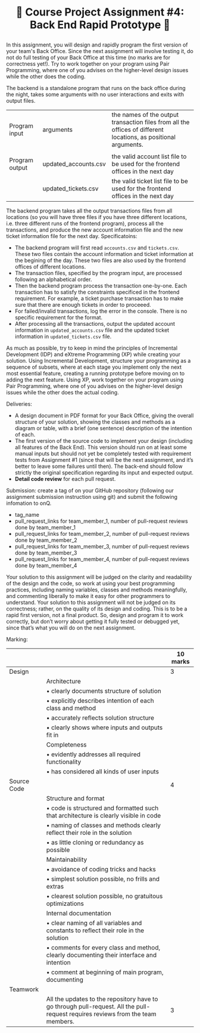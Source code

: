 <h1 align="center">

:ship: Course Project Assignment #4: Back End Rapid Prototype :ship: 

</h1>

In this assignment, you will design and rapidly program the first version of your team's Back
Office. Since the next assignment will involve testing it, do not do full testing of your Back Office
at this time (no marks are for correctness yet!). Try to work together on your program using Pair Programming, where one
of you advises on the higher-level design issues while the other does the coding.

The backend is a standalone program that runs on the back office during the night, takes some arguments with no user interactions and exits with output files.

|  |  |  |
|-|-|-|
| Program input | arguments | the names of the output transaction files from all the offices of different locations, as positional arguments. |
|  |  |  |
| Program output | updated_accounts.csv |  the valid account list file to be used for the frontend offices in the next day |
|                |  updated_tickets.csv |  the valid ticket list file to be used for the frontend offices in the next day |


The backend program takes all the output transactions files from all locations (so you will have three files if you have three different locations, i.e. three different runs of the frontend program), process all the transactions, and produce the new account information file and the new ticket information file for the next day. Specificatoins:

- The backend program will first read `accounts.csv` and `tickets.csv`. These two files contain the account information and ticket information at the begining of the day. These two files are also used by the frontend offices of different locations.
- The transaction files, specified by the program input, are processed following an alphabetical order.
- Then the backend program process the transaction one-by-one. Each transaction has to satisfy the constraints specificed in the frontend requirement. For example, a ticket purchase transaction has to make sure that there are enough tickets in order to proceeed.
- For failed/invalid transactions, log the error in the console. There is no specific requirement for the format.
- After processing all the transactions, output the updated account information in `updated_accounts.csv` file and the updated ticket information in `updated_tickets.csv` file. 


As much as possible, try to keep in mind the principles of Incremental Development (IDP) and
eXtreme Programming (XP) while creating your solution. Using Incremental Development,
structure your programming as a sequence of subsets, where at each stage you implement only
the next most essential feature, creating a running prototype before moving on to adding the
next feature. Using XP, work together on your program using Pair Programming, where one of
you advises on the higher-level design issues while the other does the actual coding.



Deliveries:
- A design document in PDF format for your Back Office, giving the overall structure of your solution, showing the classes
and methods as a diagram or table, with a brief (one sentence) description of the intention of each.
- The first version of the source code to implement your design (including all features of the Back End). This version
should run on at least some manual inputs but should not yet be completely tested with requirement tests from
Assignment #1 (since that will be the next assignment, and it’s better to leave some failures until then). The back-end
should follow strictly the original specification regarding its input and expected output.
- **Detail code review** for each pull request.


Submission: create a tag of on your GitHub repository (following our assignment submission instruction using git) and submit the following infomation to onQ.
- tag_name
- pull_request_links for team_member_1, number of pull-request reviews done by team_member_1
- pull_request_links for team_member_2, number of pull-request reviews done by team_member_2
- pull_request_links for team_member_3, number of pull-request reviews done by team_member_3
- pull_request_links for team_member_4, number of pull-request reviews done by team_member_4
  


Your solution to this assignment will be judged on the clarity and readability of the design and the code, so work at using
your best programming practices, including naming variables, classes and methods meaningfully, and commenting liberally to
make it easy for other programmers to understand.
Your solution to this assignment will not be judged on its correctness; rather, on the quality of its design and coding. This
is to be a rapid first version, not a final product. So, design and program it to work correctly, but don’t worry about getting it
fully tested or debugged yet, since that’s what you will do on the next assignment.


Marking: 

|  |  | 10 marks |
|--|--|------|
| Design  |  | 3 |
|  | Architecture |   |
|  | • clearly documents structure of solution |  |
|  | • explicitly describes intention of each class and method |  |
|  | • accurately reflects solution structure |  |
|  | • clearly shows where inputs and outputs fit in |  |
|  | Completeness |   |
|  | • evidently addresses all required functionality |  |
|  | • has considered all kinds of user inputs |  |
| Source Code |  | 4  |
|  | Structure and format |   |
|  | • code is structured and formatted such that architecture is clearly visible in code |  |
|  | • naming of classes and methods clearly reflect their role in the solution |  |
|  | • as little cloning or redundancy as possible | |
|  | Maintainability |   |
|  | • avoidance of coding tricks and hacks |  |
|  | • simplest solution possible, no frills and extras |  |
|  | • clearest solution possible, no gratuitous optimizations | |
|  | Internal documentation |  |
|  | • clear naming of all variables and constants to reflect their role in the solution |  |
|  | • comments for every class and method, clearly documenting their interface and intention | |
|  | • comment at beginning of main program, documenting | |
| Teamwork |  |  |
|  | All the updates to the repository have to go through pull-request. All the pull-request requires reviews from the team members.  | 3  |
